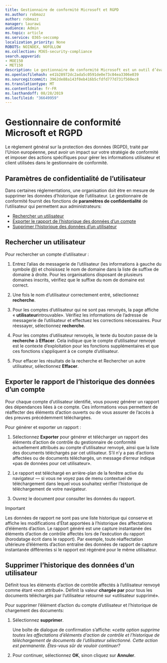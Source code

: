 ```yaml
---
title: Gestionnaire de conformité Microsoft et RGPD
ms.author: robmazz
author: robmazz
manager: laurawi
audience: Admin
ms.topic: article
ms.service: O365-seccomp
localization_priority: None
ROBOTS: NOINDEX, NOFOLLOW
ms.collection: M365-security-compliance
search.appverid:
- MOE150
- MET150
description: Le gestionnaire de conformité Microsoft est un outil d’évaluation des risques gratuit basé sur un flux de travail dans le portail d’approbation de service Microsoft. Le gestionnaire de conformité vous permet de suivre, d’affecter et de vérifier les activités de conformité réglementaire liées aux services Cloud de Microsoft.
ms.openlocfilehash: e41b28972dc2ada5c0591de0e73c04ea3306e039
ms.sourcegitcommit: 3962de88a143f0eb416b5cfdfd777d731f560ec8
ms.translationtype: MT
ms.contentlocale: fr-FR
ms.lasthandoff: 08/28/2019
ms.locfileid: "36649959"
---
```

# <a name="microsoft-compliance-manager-and-the-gdpr"></a>Gestionnaire de conformité Microsoft et RGPD

Le règlement général sur la protection des données (RGPD), traité par l’Union européenne, peut avoir un impact sur votre stratégie de conformité et imposer des actions spécifiques pour gérer les informations utilisateur et client utilisées dans le gestionnaire de conformité.

## <a name="user-privacy-settings"></a>Paramètres de confidentialité de l’utilisateur

Dans certaines réglementations, une organisation doit être en mesure de supprimer les données d’historique de l’utilisateur. Le gestionnaire de conformité fournit des fonctions de **paramètres de confidentialité** de l’utilisateur qui permettent aux administrateurs:
  
- [Rechercher un utilisateur](#search-for-a-user)
- [Exporter le rapport de l’historique des données d’un compte](#export-a-report-of-account-data-history)
- [Supprimer l’historique des données d’un utilisateur](#delete-user-data-history)
  
## <a name="search-for-a-user"></a>Rechercher un utilisateur

Pour rechercher un compte d’utilisateur :
  
1. Entrez l’alias de messagerie de l’utilisateur (les informations à gauche du symbole @) et choisissez le nom de domaine dans la liste de suffixe de domaine à droite. Pour les organisations disposant de plusieurs domaines inscrits, vérifiez que le suffixe du nom de domaine est correct.

2. Une fois le nom d’utilisateur correctement entré, sélectionnez **recherche**.

3. Pour les comptes d’utilisateur qui ne sont pas renvoyés, la page affiche « **utilisateur**introuvable». Vérifiez les informations de l’adresse de messagerie de l’utilisateur et effectuez les corrections nécessaires. Pour réessayer, sélectionnez **recherche**.

4. Pour les comptes d’utilisateur renvoyés, le texte du bouton passe de la **recherche** à **Effacer**. Cela indique que le compte d’utilisateur renvoyé est le contexte d’exploitation pour les fonctions supplémentaires et que ces fonctions s’appliquent à ce compte d’utilisateur.

5. Pour effacer les résultats de la recherche et Rechercher un autre utilisateur, sélectionnez **Effacer**.

## <a name="export-a-report-of-account-data-history"></a>Exporter le rapport de l’historique des données d’un compte

Pour chaque compte d’utilisateur identifié, vous pouvez générer un rapport des dépendances liées à ce compte. Ces informations vous permettent de réaffecter des éléments d’action ouverts ou de vous assurer de l’accès à des preuves précédemment téléchargées.
  
 Pour générer et exporter un rapport :
  
1. Sélectionnez **Exporter** pour générer et télécharger un rapport des éléments d’action de contrôle du gestionnaire de conformité actuellement attribués au compte d’utilisateur renvoyé, ainsi que la liste des documents téléchargés par cet utilisateur. S’il n’y a pas d’actions affectées ou de documents téléchargés, un message d’erreur indique «pas de données pour cet utilisateur».

2. Le rapport est téléchargé en arrière-plan de la fenêtre active du navigateur — si vous ne voyez pas de menu contextuel de téléchargement dans lequel vous souhaitez vérifier l’historique de téléchargement de votre navigateur.

3. Ouvrez le document pour consulter les données du rapport.

> [!IMPORTANT]
> Les données de rapport ne sont pas une liste historique qui conserve et affiche les modifications d’État apportées à l’historique des affectations d’éléments d’action. Le rapport généré est une capture instantanée des éléments d’action de contrôle affectés lors de l’exécution du rapport (horodatage écrit dans le rapport). Par exemple, toute réaffectation ultérieure d’éléments d’action entraîne des données de rapport de capture instantanée différentes si le rapport est régénéré pour le même utilisateur.
  
## <a name="delete-user-data-history"></a>Supprimer l’historique des données d’un utilisateur

Définit tous les éléments d’action de contrôle affectés à l’utilisateur renvoyé comme étant «non attribué». Définit la valeur **chargée par** pour tous les documents téléchargés par l’utilisateur retourné sur «utilisateur supprimé».
  
Pour supprimer l’élément d’action du compte d’utilisateur et l’historique de chargement des documents:
  
1. Sélectionnez **supprimer**.

    Une boîte de dialogue de confirmation s’affiche: «*cette option supprime toutes les affectations d’éléments d’action de contrôle et l’historique de téléchargement de documents de l’utilisateur sélectionné. Cette action est permanente. Êtes-vous sûr de vouloir continuer?*

2. Pour continuer, sélectionnez **OK**, sinon cliquez sur **Annuler**.
